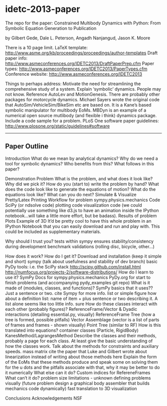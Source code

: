 idetc-2013-paper
================

The repo for the paper:
Constrained Multibody Dynamics with Python: From Symbolic Equation Generation
to Publication

by
Gilbert Gede, Dale L. Peterson, Angadh Nanjangud, Jason K. Moore


There is a 10 page limit.
LaTeX template: http://www.asme.org/kb/proceedings/proceedings/author-templates
Draft paper info: http://www.asmeconferences.org/IDETC2013/DraftPaperPrep.cfm
Paper types: http://www.asmeconferences.org/IDETC2013/PaperTypes.cfm
Conference website: http://www.asmeconferences.org/IDETC2013

Things to perhaps address:
Motivate the need for streamlining the comprehensive study of a system.
Explain ‘symbolic’ dynamics. People may not know. Reference AutoLev and MotionGenesis. There are probably other packages for motorcycle  dynamics.
Michael Sayers wrote the original code that AutoSim/VehicleSim/BikeSim etc are based on. It is a Kane’s based symbolic manipulator for multibody EoMs.
MBDyn is an example of a numerical open source mutlibody (and flexible i think) dynamics package.
Include a code sample for a problem.
PLoS One software paper guidelines: http://www.plosone.org/static/guidelines#software

-------------
Paper Outline
-------------

Introduction
    What do we mean by analytical dynamics?
    Why do we need a tool for symbolic dynamics?
    Who benefits from this?
    What follows in this paper?

Demonstration Problem
    What is the problem, and what does it look like?
    Why did we pick it?
    How do you (start to) write the problem by hand?
    What does the code look like to generate the equations of motion?
    What do the equations look like?
    What can you do next?
        Simulate & Visualize
        Pretty/Latex Printing
    Workflow for problem
        sympy.physics.mechanics Code
        SciPy (or ndsolve code)
        plotting code
        visualization code (we could potentially use something like d3.js to have an animation inside the IPython notebook...will take a little more effort, but be badass).
    Results of problem
        Plots
        Example of 3D
    It’d be pretty cool to have this whole problem in an IPython Notebook that you can easily download and run and play with. This could be included as supplementary materials.

Why should I trust you?
    tests within sympy
        ensures stability/consistency during development
    benchmark validations (rolling disc, bicycle, other...)

How does it work?
    How do I get it?
        Download and installation (keep it simple and short)
            sympy (talk about usefulness and stability of dev branch)
            basic PyDy tools: i.e. the SciPy stack
            http://scipy.github.com/install.html
            http://numfocus.org/projects-2/software-distributions/
    How do I learn to use it?
        SymPy Docs for sympy.physics.mechanics
        PyDy.org for start to finish problems (and accompanying pydy_examples git repo)
    What is it made of (modules, classes, and functions)?
        SymPy basics that it uses?? Just a sentence or two. cite Sympy for more info.
        list or simple figure
        how about a definition list: name of item + plus sentence or two describing it. A list alone seems like too little info. sure
    How do these classes interact with each other (probably figures)?
        ReferenceFrame/Vector & Dyadic interactions (detailing essential.py, visually)
        ReferenceFrame Tree (how a tree is formed, possible pitfalls)
        Vector Assemblage (vector is a list of parts of frames and frames - shown visually)
        Point Tree (similar to RF)
    How is this translated into equations?
        container classes (Particle, RigidBody)
        KanesMethod/LagrangesMethod
            Describe the classes and their methods, probably a page for each class. At least give the basic understanding of how the classes work.
            Talk about the methods for constraints and auxiliary speeds.
            mass matrix
            cite the paper that Luke and Gilbert wrote about linearization instead of writing about those methods here
            Explain the form of the EoMs that these methods produce and speak some on solving them for the u dots and the pitfalls associate with that, why it may be better to do it numerically
    What else can it do?
        Custom indices for RefereneFrames
    What can’t it do?
        problem size limitations - unknown
        defining problems visually (future problem design a graphical body assembler that builds mechanics code dynamically)
        fast translation to 3D visualization

Conclusions
Acknowledgements
NSF
